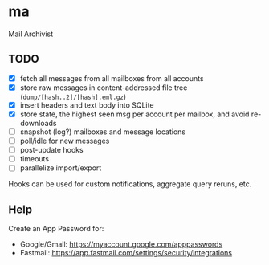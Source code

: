 ma
===============================================================================

Mail Archivist

TODO
----

- [x] fetch all messages from all mailboxes from all accounts
- [x] store raw messages in content-addressed file tree (`dump/[hash..2]/[hash].eml.gz`)
- [x] insert headers and text body into SQLite
- [x] store state, the highest seen msg per account per mailbox, and avoid re-downloads
- [ ] snapshot (log?) mailboxes and message locations
- [ ] poll/idle for new messages
- [ ] post-update hooks
- [ ] timeouts
- [ ] parallelize import/export

Hooks can be used for custom notifications, aggregate query reruns, etc.

Help
----

Create an App Password for:

- Google/Gmail: <https://myaccount.google.com/apppasswords>
- Fastmail: <https://app.fastmail.com/settings/security/integrations>
